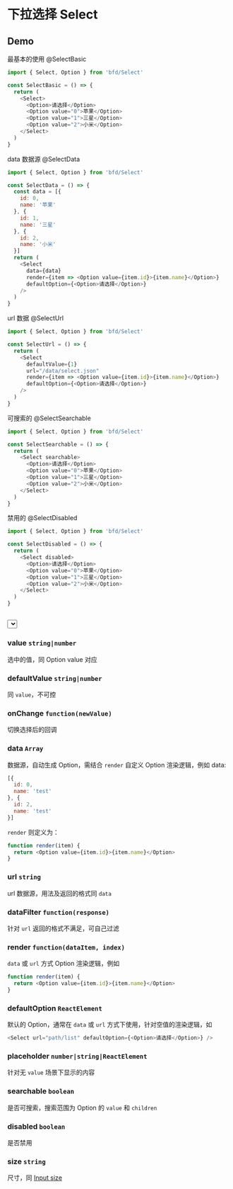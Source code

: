 # 下拉选择 Select

## Demo

最基本的使用
@SelectBasic
```js
import { Select, Option } from 'bfd/Select'

const SelectBasic = () => {
  return (
    <Select>
      <Option>请选择</Option>
      <Option value="0">苹果</Option>
      <Option value="1">三星</Option>
      <Option value="2">小米</Option>
    </Select>
  )
}
```

data 数据源
@SelectData
```js
import { Select, Option } from 'bfd/Select'

const SelectData = () => {
  const data = [{
    id: 0,
    name: '苹果'
  }, {
    id: 1,
    name: '三星'
  }, {
    id: 2,
    name: '小米'
  }]
  return (
    <Select
      data={data}
      render={item => <Option value={item.id}>{item.name}</Option>}
      defaultOption={<Option>请选择</Option>}
    />
  )
}
```

url 数据
@SelectUrl
```js
import { Select, Option } from 'bfd/Select'

const SelectUrl = () => {
  return (
    <Select
      defaultValue={1}
      url="/data/select.json"
      render={item => <Option value={item.id}>{item.name}</Option>}
      defaultOption={<Option>请选择</Option>}
    />
  )
}
```

可搜索的
@SelectSearchable
```js
import { Select, Option } from 'bfd/Select'

const SelectSearchable = () => {
  return (
    <Select searchable>
      <Option>请选择</Option>
      <Option value="0">苹果</Option>
      <Option value="1">三星</Option>
      <Option value="2">小米</Option>
    </Select>
  )
}
```

禁用的
@SelectDisabled
```js
import { Select, Option } from 'bfd/Select'

const SelectDisabled = () => {
  return (
    <Select disabled>
      <Option>请选择</Option>
      <Option value="0">苹果</Option>
      <Option value="1">三星</Option>
      <Option value="2">小米</Option>
    </Select>
  )
}
```

## <Select /> 属性

### value `string|number`
选中的值，同 Option value 对应

### defaultValue `string|number`
同 `value`，不可控

### onChange `function(newValue)`
切换选择后的回调

### data `Array`
数据源，自动生成 Option，需结合 `render` 自定义 Option 渲染逻辑，例如 data:
```js
[{
  id: 0,
  name: 'test'
}, {
  id: 2,
  name: 'test'
}]
```
`render` 则定义为：
```js
function render(item) {
  return <Option value={item.id}>{item.name}</Option>
}
```

### url `string`
url 数据源，用法及返回的格式同 `data`

### dataFilter `function(response)`
针对 `url` 返回的格式不满足，可自己过滤

### render `function(dataItem, index)`
`data` 或 `url` 方式 Option 渲染逻辑，例如
```js
function render(item) {
  return <Option value={item.id}>{item.name}</Option>
}
```

### defaultOption `ReactElement`
默认的 Option，通常在 `data` 或 `url` 方式下使用，针对空值的渲染逻辑，如
```js
<Select url="path/list" defaultOption={<Option>请选择</Option>} />
```

### placeholder `number|string|ReactElement`
针对无 `value` 场景下显示的内容

### searchable `boolean`
是否可搜索，搜索范围为 Option 的 `value` 和 `children`

### disabled `boolean`
是否禁用

### size `string`
尺寸，同 [Input size](Input#size)

